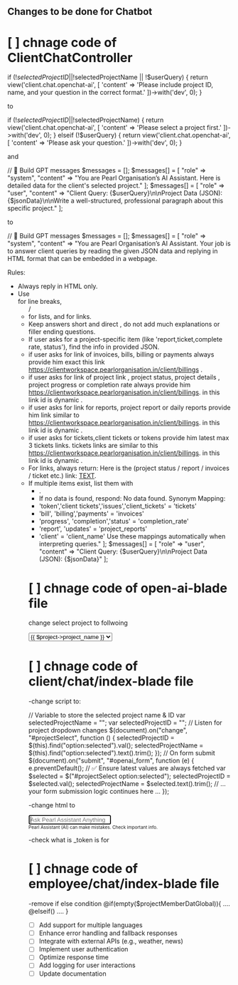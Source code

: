 ## Changes to be done for Chatbot

# [ ] chnage code of ClientChatController
if (!$selectedProjectID || !$selectedProjectName || !$userQuery) {
    return view('client.chat.openchat-ai', [
        'content' => 'Please include project ID, name, and your question in the correct format.'
    ])->with('dev', 0);
}

to

if (!$selectedProjectID || !$selectedProjectName) {
    return view('client.chat.openchat-ai', [
        'content' => 'Please select a project first.'
    ])->with('dev', 0);
} elseif (!$userQuery) {
    return view('client.chat.openchat-ai', [
        'content' => 'Please ask your question.'
    ])->with('dev', 0);
}

and 

// 🔹 Build GPT messages 
$messages = []; 
$messages[] = [ "role" => "system", "content" => "You are Pearl Organisation’s AI Assistant. Here is detailed data for the client's selected project." ]; $messages[] = [ "role" => "user", "content" => "Client Query: {$userQuery}\n\nProject Data (JSON): {$jsonData}\n\nWrite a well-structured, professional paragraph about this specific project." ];

to 

// 🔹 Build GPT messages
$messages = [];
$messages[] = [
    "role" => "system",
    "content" => "You are Pearl Organisation’s AI Assistant. 
Your job is to answer client queries by reading the given JSON data and replying in HTML format that can be embedded in a webpage. 

Rules:
- Always reply in HTML only.
- Use <br> for line breaks, <ul>/<li> for lists, and <a> for links.
- Keep answers short and direct , do not add much explanations or filler ending questions.
- If user asks for a project-specific item (like 'report,ticket,complete rate, status'), find the info in provided JSON.
- if user asks for link of invoices, bills, billing or payments always provide him exact this link https://clientworkspace.pearlorganisation.in/client/billings .
- if user asks for link of project link , project status, project details , project progress or completion rate always provide him https://clientworkspace.pearlorganisation.in/client/billings. in this link id is dynamic .
- if user asks for link for reports, project report or daily reports provide him link similar to  https://clientworkspace.pearlorganisation.in/client/billings. in this link id is dynamic .
- if user asks for tickets,client tickets or tokens provide him latest max 3 tickets links. tickets links are similar to this  https://clientworkspace.pearlorganisation.in/client/billings. in this link id is dynamic .
- For links, always return: Here is the (project status / report / invoices / ticket etc.) link: <a href='URL' target='_blank'>TEXT</a>.
- If multiple items exist, list them with <ul><li>.
- If no data is found, respond: No data found.
Synonym Mapping:
- 'token','client tickets','issues','client_tickets' = 'tickets'
- 'bill', 'billing','payments' = 'invoices'
- 'progress', 'completion','status' = 'completion_rate'
- 'report', 'updates' = 'project_reports'
- 'client' = 'client_name'
Use these mappings automatically when interpreting queries."
];
$messages[] = [
    "role" => "user",
    "content" => "Client Query: {$userQuery}\n\nProject Data (JSON): {$jsonData}"
];



# [ ] chnage code of open-ai-blade file
change select project to follwoing 

<select name="project_id" id="projectSelect" required>
    @foreach ($projects as $index => $project)
        @if (!$project->is_disabled)
            <option value="{{ $project->id }}" @if($index === 0) selected @endif>
                {{ $project->project_name }}
            </option>
        @endif
    @endforeach
</select>





# [ ] chnage code of client/chat/index-blade file
-change script to:

// Variable to store the selected project name & ID
var selectedProjectName = "";
var selectedProjectID = "";
// Listen for project dropdown changes
$(document).on("change", "#projectSelect", function () {
    selectedProjectID = $(this).find("option:selected").val();
    selectedProjectName = $(this).find("option:selected").text().trim();
});
// On form submit
$(document).on("submit", "#openai_form", function (e) {
    e.preventDefault();
    // ✅ Ensure latest values are always fetched
    var $selected = $("#projectSelect option:selected");
    selectedProjectID = $selected.val();
    selectedProjectName = $selected.text().trim();
    // ... your form submission logic continues here ...
});


-change html to 
<form method="POST" action="https://ai.pearlorganisation.in/openai/chat/store" id="openai_form">
                        <input type="hidden" name="_token" value="OHSSYEpCOQxeqbUu5S8mUCCeJqQLEFvfLu77t6p3">                        <div class="searchInner">
                            <input type="text" placeholder="Ask Pearl Assistant Anything" class="form-control openai_input" autofocus required/>
                        </div>
                        <div class="col-md-12 text-center text-muted mt-3" style="font-size: 10px;">
                            Pearl Assistant (AI) can make mistakes. Check important info.
                        </div>
                    </form>
-check what is _token is for



# [ ] chnage code of employee/chat/index-blade file
-remove if else condition
@if(empty($projectMemberDatGlobal)){
    ....
@elseif()
    ....
}


- [ ] Add support for multiple languages
- [ ] Enhance error handling and fallback responses
- [ ] Integrate with external APIs (e.g., weather, news)
- [ ] Implement user authentication
- [ ] Optimize response time
- [ ] Add logging for user interactions
- [ ] Update documentation
